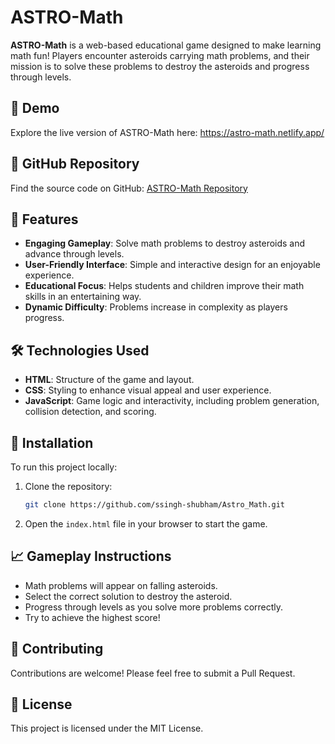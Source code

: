 # ASTRO-Math

**ASTRO-Math** is a web-based educational game designed to make learning math fun! Players encounter asteroids carrying math problems, and their mission is to solve these problems to destroy the asteroids and progress through levels.

## 🚀 Demo
Explore the live version of ASTRO-Math here: https://astro-math.netlify.app/

## 📂 GitHub Repository
Find the source code on GitHub: [ASTRO-Math Repository](https://github.com/ssingh-shubham/Astro_Math)

## 📝 Features
- **Engaging Gameplay**: Solve math problems to destroy asteroids and advance through levels.
- **User-Friendly Interface**: Simple and interactive design for an enjoyable experience.
- **Educational Focus**: Helps students and children improve their math skills in an entertaining way.
- **Dynamic Difficulty**: Problems increase in complexity as players progress.

## 🛠️ Technologies Used
- **HTML**: Structure of the game and layout.
- **CSS**: Styling to enhance visual appeal and user experience.
- **JavaScript**: Game logic and interactivity, including problem generation, collision detection, and scoring.

## 📜 Installation
To run this project locally:

1. Clone the repository:
    ```bash
    git clone https://github.com/ssingh-shubham/Astro_Math.git
    ```
2. Open the `index.html` file in your browser to start the game.

## 📈 Gameplay Instructions
- Math problems will appear on falling asteroids.
- Select the correct solution to destroy the asteroid.
- Progress through levels as you solve more problems correctly.
- Try to achieve the highest score!

## 🤝 Contributing
Contributions are welcome! Please feel free to submit a Pull Request.

## 📝 License
This project is licensed under the MIT License.
